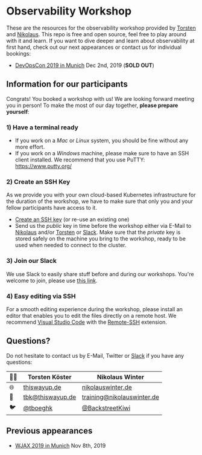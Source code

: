 # Observability Workshop 

These are the resources for the observability workshop provided by [Torsten](https://www.thiswayup.de) and [Nikolaus](https://www.nikolauswinter.de). This repo is free and open source, feel free to play around with it and learn. If you want to dive deeper and learn about observability at first hand, check out our next appearances or contact us for individual bookings:

* [DevOpsCon 2019 in Munich](https://devopsconference.de/monitoring-traceability-diagnostics/monitoring-workshop-open-source-observability-and-log-management-in-container-environments/) Dec 2nd, 2019 (**SOLD OUT**)

## Information for our participants

Congrats! You booked a workshop with us! We are looking forward meeting you in person!
To make the most of our day together, __please prepare yourself__:

### 1) Have a terminal ready

* If you work on a _Mac_ or _Linux_ system, you should be fine without any more effort.
* If you work on a _Windows_ machine, please make sure to have an SSH client installed. We recommend that you use PuTTY: https://www.putty.org/

### 2) Create an SSH Key

As we provide you with your own cloud-based Kubernetes infrastructure for the duration of the workshop, we have to make sure that only you and your fellow participants have access to it.

* [Create an SSH key](https://help.github.com/en/enterprise/2.17/user/authenticating-to-github/generating-a-new-ssh-key-and-adding-it-to-the-ssh-agent) (or re-use an existing one)
* Send us the _public_ key in time before the workshop either via E-Mail to [Nikolaus](mailto:training@nikolauswinter.de) and/or [Torsten](mailto:tbk@thiswayup.de) or [Slack](https://o12stack.slack.com/). Make sure that the _private_ key is stored safely on the machine you bring to the workshop, ready to be used when needed to connect to the cluster.

### 3) Join our Slack 

We use Slack to easily share stuff before and during our workshops. You're welcome to join, please use [this link](https://join.slack.com/t/o12stack/shared_invite/enQtODA0MzAzMjAwNzUyLTY1YTViZjVlZjY3ZjFkZTNlM2E1YWFiMTY4M2QwOTRhN2IyMjM3M2Q5MmYxMzUyMDk4ZGFkZmY1NzhlNmQ4ZDU).


### 4) Easy editing via SSH

For a smooth editing experience during the workshop, please install an editor that enables you to edit the files directly on a remote host. We recommend [Visual Studio Code](https://code.visualstudio.com/) with the [Remote-SSH](https://code.visualstudio.com/docs/remote/ssh) extension.

## Questions?

Do not hesitate to contact us by E-Mail, Twitter or [Slack](https://o12stack.slack.com/) if you have any questions:

👨‍💻 | Torsten Köster | Nikolaus Winter
---|------------ | -------------
🌐 | [thiswayup.de](https://www.thiswayup.de) | [nikolauswinter.de](https://www.nikolauswinter.de)
📧 | [tbk@thiswayup.de](mailto:tbk@thiswayup.de) | [training@nikolauswinter.de](mailto:training@nikolauswinter.de)
🐦 | [@tboeghk](https://twitter.com/tboeghk) | [@BackstreetKiwi](https://twitter.com/BackstreetKiwi)

## Previous appearances

* [WJAX 2019 in Munich](https://jax.de/cloud-container-serverless/workshop-observability-log-management-fuer-container-umgebungen/) Nov 8th, 2019



